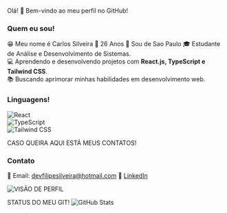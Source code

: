 Olá! 👋 Bem-vindo ao meu perfil no GitHub!

### Quem eu sou!
😁 Meu nome é Carlos Silveira
🎂 26 Anos
💨 Sou de Sao Paulo
🎓 Estudante de Análise e Desenvolvimento de Sistemas.  
💻 Aprendendo e desenvolvendo projetos com **React.js, TypeScript e Tailwind CSS**.  
📚 Buscando aprimorar minhas habilidades em desenvolvimento web.

### Linguagens!  
![React](https://img.shields.io/badge/React-61DAFB?style=for-the-badge&logo=react&logoColor=black)  
![TypeScript](https://img.shields.io/badge/TypeScript-007ACC?style=for-the-badge&logo=typescript&logoColor=white)  
![Tailwind CSS](https://img.shields.io/badge/Tailwind%20CSS-38B2AC?style=for-the-badge&logo=tailwind-css&logoColor=white)    


CASO QUEIRA AQUI ESTÁ MEUS CONTATOS! 
### Contato  
📧 Email: devfilipesilveira@hotmail.com 
💼 [LinkedIn](https://www.linkedin.com/in/devfilipesilveira/)

![VISÃO DE PERFIL ](https://komarev.com/ghpvc/?username=Cfsilveiras&color=blue)


STATUS DO MEU GIT!
![GitHub Stats](https://github-readme-stats.vercel.app/api?username=Cfsilveiras&show_icons=true&theme=dark)
